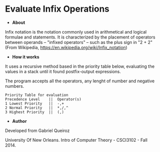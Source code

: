 # Evaluate Infix Operations

* **About**

Infix notation is the notation commonly used in arithmetical and logical formulae and statements. It is characterized by the placement of operators between operands – "infixed operators" – such as the plus sign in "2 + 2" (From Wikipedia, https://en.wikipedia.org/wiki/Infix_notation)

* **How it works**

It uses a recursive method based in the priority table below, evaluating the values in a stack until it found postfix-output expressions.

The program accepts all the operators, any lenght of number and negative numbers.

```
Priority Table for evaluation
Precedence Level	||	Operator(s)
1 Lowest Priority	||	-,+
2 Normal Priority	||	*,/,^
3 Highest Priority 	||	(,)
```
* **Author**

Developed from Gabriel Queiroz

University Of New Orleans. Intro of Computer Theory - CSCI3102 - Fall 2014.
